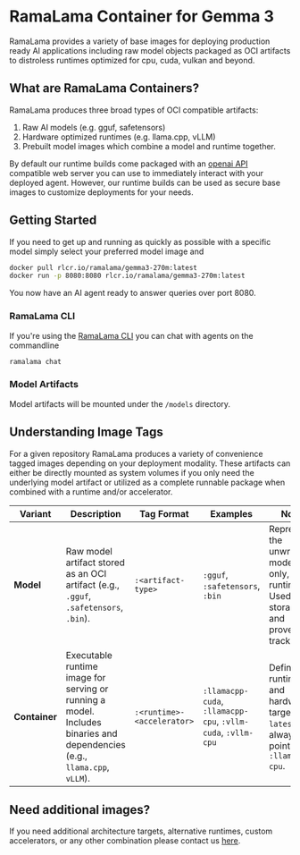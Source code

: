 # RamaLama Container for Gemma 3

RamaLama provides a variety of base images for deploying production ready AI applications including raw model objects packaged as OCI artifacts to distroless runtimes optimized for cpu, cuda, vulkan and beyond. 


## What are RamaLama Containers?

RamaLama produces three broad types of OCI compatible artifacts:

1. Raw AI models (e.g. gguf, safetensors)
2. Hardware optimized runtimes (e.g. llama.cpp, vLLM)
3. Prebuilt model images which combine a model and runtime together.
   
By default our runtime builds come packaged with an [openai API](https://platform.openai.com/docs/api-reference/introduction) compatible web server you can use to immediately interact with your deployed agent. However, our runtime builds can be used as secure base images to customize deployments for your needs.


## Getting Started

If you need to get up and running as quickly as possible with a specific model simply select your preferred model image and

```bash
docker pull rlcr.io/ramalama/gemma3-270m:latest
docker run -p 8080:8080 rlcr.io/ramalama/gemma3-270m:latest
```

You now have an AI agent ready to answer queries over port 8080. 

### RamaLama CLI

If you're using the [RamaLama CLI](https://github.com/containers/ramalama) you can chat with agents on the commandline 


```bash
ramalama chat
```

### Model Artifacts

Model artifacts will be mounted under the `/models` directory.


## Understanding Image Tags

For a given repository RamaLama produces a variety of convenience tagged images depending on your deployment modality.
These artifacts can either be directly mounted as system volumes if you only need the underlying model artifact or utilized as a complete runnable package when combined with a runtime and/or accelerator.

| **Variant**   | **Description**    | **Tag Format**             | **Examples**   | **Notes**   |
| ------------- | ------------------ | -------------------------- | -------------- | ----------- |
| **Model**     | Raw model artifact stored as an OCI artifact (e.g., `.gguf`, `.safetensors`, `.bin`).                                    | `:<artifact-type>`         | `:gguf`, `:safetensors`, `:bin` | Represents the unwrapped model file only, no runtime. Used for storage and provenance tracking. |
| **Container** | Executable runtime image for serving or running a model. Includes binaries and dependencies (e.g., `llama.cpp`, `vLLM`). | `:<runtime>-<accelerator>` | `:llamacpp-cuda`, `:llamacpp-cpu`, `:vllm-cuda`, `:vllm-cpu` | Defines runtime and hardware target. The `latest` tag always points to `:llamacpp-cpu`.         |



## Need additional images?

If you need additional architecture targets, alternative runtimes, custom accelerators, or any other combination please contact us [here](https://www.ramalama.com/contact).